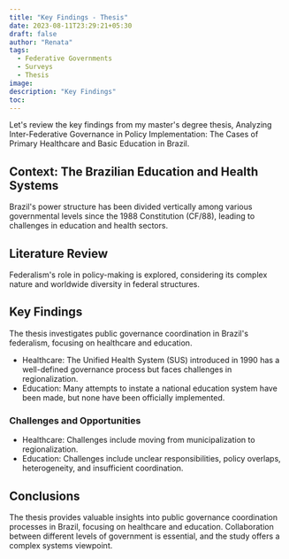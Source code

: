```yaml
---
title: "Key Findings - Thesis"
date: 2023-08-11T23:29:21+05:30
draft: false
author: "Renata"
tags:
  - Federative Governments
  - Surveys
  - Thesis
image:
description: "Key Findings"
toc: 
---
```


Let's review the key findings from my master's degree thesis, Analyzing Inter-Federative Governance in Policy Implementation: The Cases of Primary Healthcare and Basic Education in Brazil.
<!--more-->

## Context: The Brazilian Education and Health Systems

Brazil's power structure has been divided vertically among various governmental levels since the 1988 Constitution (CF/88), leading to challenges in education and health sectors.

## Literature Review

Federalism's role in policy-making is explored, considering its complex nature and worldwide diversity in federal structures.


## Key Findings

The thesis investigates public governance coordination in Brazil's federalism, focusing on healthcare and education.

* Healthcare: The Unified Health System (SUS) introduced in 1990 has a well-defined governance process but faces challenges in regionalization.
* Education: Many attempts to instate a national education system have been made, but none have been officially implemented.

### Challenges and Opportunities

* Healthcare: Challenges include moving from municipalization to regionalization.
* Education: Challenges include unclear responsibilities, policy overlaps, heterogeneity, and insufficient coordination.

## Conclusions

The thesis provides valuable insights into public governance coordination processes in Brazil, focusing on healthcare and education. Collaboration between different levels of government is essential, and the study offers a complex systems viewpoint.

